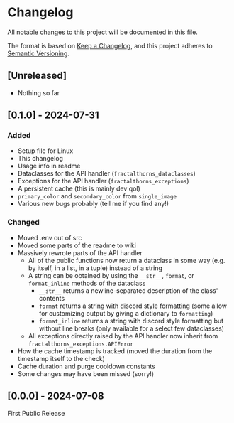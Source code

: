 # Changelog

All notable changes to this project will be documented in this file.

The format is based on [Keep a Changelog](https://keepachangelog.com/en/1.1.0/),
and this project adheres to [Semantic Versioning](https://semver.org/spec/v2.0.0.html).

## [Unreleased]

- Nothing so far

## [0.1.0] - 2024-07-31

### Added

- Setup file for Linux
- This changelog
- Usage info in readme
- Dataclasses for the API handler (`fractalthorns_dataclasses`)
- Exceptions for the API handler (`fractalthorns_exceptions`)
- A persistent cache (this is mainly dev qol)
- `primary_color` and `secondary_color` from `single_image`
- Various new bugs probably (tell me if you find any!)

### Changed

- Moved .env out of src
- Moved some parts of the readme to wiki
- Massively rewrote parts of the API handler
  - All of the public functions now return a dataclass in some way (e.g. by itself, in a list, in a tuple) instead of a string
  - A string can be obtained by using the `__str__`, `format`, or `format_inline` methods of the dataclass
    - `__str__` returns a newline-separated description of the class' contents
    - `format` returns a string with discord style formatting (some allow for customizing output by giving a dictionary to `formatting`)
    - `format_inline` returns a string with discord style formatting but without line breaks (only available for a select few dataclasses)
  - All exceptions directly raised by the API handler now inherit from `fractalthorns_exceptions.APIError`
- How the cache timestamp is tracked (moved the duration from the timestamp itself to the check)
- Cache duration and purge cooldown constants
- Some changes may have been missed (sorry!)

## [0.0.0] - 2024-07-08

First Public Release
